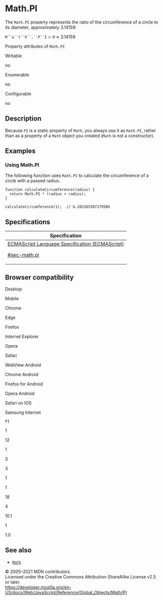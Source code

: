 # Math.PI

The `Math.PI` property represents the ratio of the circumference of a circle to its diameter, approximately 3.14159:

` M``a``t``h``.``P``I ` = *π* ≈ 3.14159

Property attributes of `Math.PI`

Writable

no

Enumerable

no

Configurable

no

## Description

Because `PI` is a static property of `Math`, you always use it as `Math.PI`, rather than as a property of a `Math` object you created (`Math` is not a constructor).

## Examples

### Using Math.PI

The following function uses `Math.PI` to calculate the circumference of a circle with a passed radius.

    function calculateCircumference(radius) {
      return Math.PI * (radius + radius);
    }

    calculateCircumference(1);  // 6.283185307179586

## Specifications

<table>
<thead>
<tr class="header">
<th>Specification</th>
</tr>
</thead>
<tbody>
<tr class="odd">
<td>
<a href="https://tc39.es/ecma262/#sec-math.pi">ECMAScript Language Specification (ECMAScript) 
<br/>

<span class="small">#sec-math.pi</span>
</a>
</td>
</tr>
</tbody>
</table>

## Browser compatibility

Desktop

Mobile

Chrome

Edge

Firefox

Internet Explorer

Opera

Safari

WebView Android

Chrome Android

Firefox for Android

Opera Android

Safari on IOS

Samsung Internet

`PI`

1

12

1

3

3

1

1

18

4

10.1

1

1.0

## See also

-   [`Math`](../math)

© 2005–2021 MDN contributors.  
Licensed under the Creative Commons Attribution-ShareAlike License v2.5 or later.  
<a href="https://developer.mozilla.org/en-US/docs/Web/JavaScript/Reference/Global_Objects/Math/PI" class="_attribution-link">https://developer.mozilla.org/en-US/docs/Web/JavaScript/Reference/Global_Objects/Math/PI</a>
